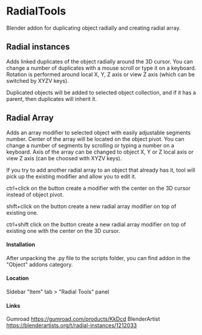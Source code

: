 # RadialTools

Blender addon for duplicating object radially and creating radial array.

## Radial instances
Adds linked duplicates of the object radially around the 3D cursor.
You can change a number of duplicates with a mouse scroll or type it on a keyboard. Rotation is performed around local X, Y, Z axis or view Z axis (which can be switched by XYZV keys).

Duplicated objects will be added to selected object collection, and if it has a parent, then duplicates will inherit it.

## Radial Array
Adds an array modifier to selected object with easily adjustable segments number.
Center of the array will be located on the object pivot.
You can change a number of segments by scrolling or typing a number on a keyboard. 
Axis of the array can be changed to object X, Y or Z local axis or view Z axis (can be choosed with XYZV keys).

If you try to add another radial array to an object that already has it, tool will pick up the existing modifier and allow you to edit it.

ctrl+click on the button create a modifier with the center on the 3D cursor instead of object pivot.

shift+click on the button create a new radial array modifier on top of existing one.

ctrl+shift click on the button create a new radial array modifier on top of existing one with the center on the 3D cursor.

#### Installation
After unpacking the .py file to the scripts folder, you can find addon in the "Object" addons category.

#### Location
Sidebar "Item" tab > "Radial Tools" panel

#### Links
Gumroad https://gumroad.com/products/KkDcd
BlenderArtist https://blenderartists.org/t/radial-instances/1212033

